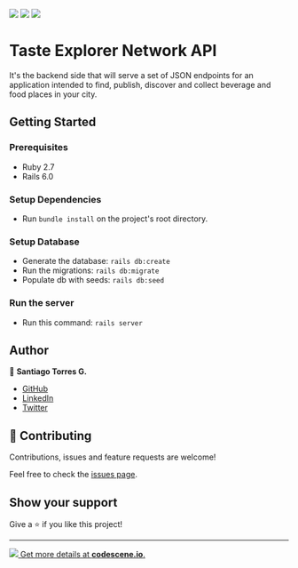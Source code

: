 ![](https://img.shields.io/badge/Ruby-2.7.0-red)
![](https://img.shields.io/badge/Rails-6.0.2.1-red?style=flat-square)
![](https://img.shields.io/badge/DB-Postgresql-blue?style=flat-square)

# Taste Explorer Network API

It's the backend side that will serve a set of JSON endpoints for an application intended to find, publish, discover and collect beverage and food places in your city.

## Getting Started
### Prerequisites
* Ruby 2.7
* Rails 6.0

### Setup Dependencies
* Run `bundle install` on the project's root directory.
### Setup Database
* Generate the database: `rails db:create`
* Run the migrations: `rails db:migrate`
* Populate db with seeds: `rails db:seed`

### Run the server
* Run this command: `rails server`

## Author

👤 **Santiago Torres G.**

* [GitHub](https://github.com/stiakov)
* [LinkedIn](https://www.linkedin.com/in/stiakov/)
* [Twitter](https://twitter.com/st_iakov)

## 🤝 Contributing

Contributions, issues and feature requests are welcome!

Feel free to check the [issues page](issues/).

## Show your support

Give a ⭐️ if you like this project!

---

[![](https://codescene.io/projects/6628/status.svg) Get more details at **codescene.io**.](https://codescene.io/projects/6628/jobs/latest-successful/results)
